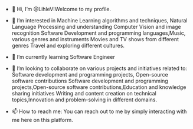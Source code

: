- 👋 Hi, I’m @LihleV!Welcome to my profile.
- 👀 I’m interested in Machine Learning algorithms and techniques, Natural Language Processing and understanding Computer Vision and image recognition
Software Development and programming languages,Music, various genres and instruments Movies and TV shows from different genres Travel and exploring
different cultures.

- 🌱 I’m currently learning Software Engineer 
- 💞️ I’m looking to collaborate on various projects and initiatives related to: Software development and programming projects, Open-source software
contributions Software development and programming projects,Open-source software contributions,Education and knowledge sharing initiatives
Writing and content creation on technical topics,Innovation and problem-solving in different domains.
- 📫 How to reach me: You can reach out to me by simply interacting with me here on this platform. 

<!---
LihleV/LihleV is a ✨ special ✨ repository because its `README.md` (this file) appears on your GitHub profile.
You can click the Preview link to take a look at your changes.
--->
